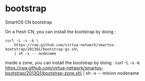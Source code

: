 bootstrap
=========

SmartOS CN bootstrap

On a fresh CN, you can install the bootstrap by doing :

    curl -L -s -k \
        https://raw.github.com/virtua-network/smartos-bootstrap/2013Q1/bootstrap-gz.sh\
        | sh -s -- nodename

Inside a zone, you can install the bootstrap by doing :
    curl -L -s -k \
        https://raw.github.com/virtua-network/smartos-bootstrap/2013Q1/bootstrap-zone.sh\
        | sh -s -- minion nodename
